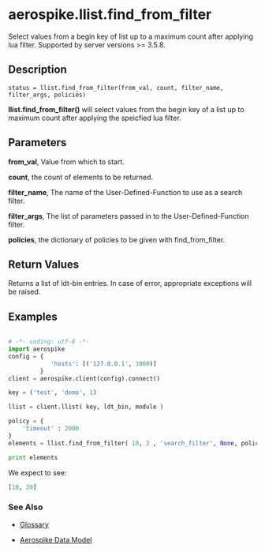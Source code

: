 
# aerospike.llist.find_from_filter
Select values from a begin key of list up to a maximum count after applying
lua filter.
Supported by server versions >= 3.5.8.

## Description

```
status = llist.find_from_filter(from_val, count, filter_name, filter_args, policies)
```
**llist.find_from_filter()** will select values from the begin key of a list up to
maximum count after applying the speicfied lua filter.    

## Parameters

**from_val**, Value from which to start.

**count**, the count of elements to be returned.

**filter_name**, The name of the User-Defined-Function to use as a search filter.

**filter_args**, The list of parameters passed in to the User-Defined-Function filter.

**policies**, the dictionary of policies to be given with find_from_filter.

## Return Values
Returns a list of ldt-bin entries. In case of error, appropriate exceptions will be raised.

## Examples

```python

# -*- coding: utf-8 -*-
import aerospike
config = {
            'hosts': [('127.0.0.1', 3000)]
         }
client = aerospike.client(config).connect()

key = ('test', 'demo', 1)

llist = client.llist( key, ldt_bin, module )

policy = {
    'timeout' : 2000
}
elements = llist.find_from_filter( 10, 2 , 'search_filter', None, policy )

print elements


```

We expect to see:

```python
[10, 20]
```



### See Also



- [Glossary](http://www.aerospike.com/docs/guide/glossary.html)

- [Aerospike Data Model](http://www.aerospike.com/docs/architecture/data-model.html)
